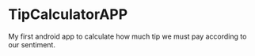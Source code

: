 # TipCalculatorAPP
My first android app to calculate how much tip we must pay according to our sentiment.
